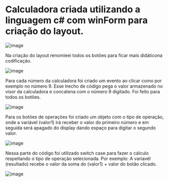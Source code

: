 # Calculadora criada utilizando a linguagem c# com winForm para criação do layout.

![image](https://user-images.githubusercontent.com/109484017/205513226-06b244e9-fb41-47e2-83ec-a5dfe42485d0.png)

Na criação do layout renomieei todos os botões para ficar mais didáticona codificação.

![image](https://user-images.githubusercontent.com/109484017/205513435-8c9759f1-d0bd-4964-b3db-26acf949c48f.png)

Para cada número da calculadora foi criado um evento ao clicar como por exemplo no número 9.
Esse trecho de código pega o valor armazenado no visor da calculadora e concatena com o número 9 digitado.
Foi feito para todos os botões.

![image](https://user-images.githubusercontent.com/109484017/205513489-0bb3d4a5-2891-4505-9358-1bfbbe692101.png)

Para os botões de operações foi criado um objeto com o tipo de operação, onde a variável (valor1) irá receber o valor do primeiro número e em seguida será apagado do display dando espaço para digitar o segundo valor.

![image](https://user-images.githubusercontent.com/109484017/205513746-10bd77a9-8874-4ac1-94e6-b62a40e39800.png)

Nessa parte do código foi utilizado switch case para fazer o cálculo respeitando o tipo de operação selecionada.
Por exemplo: A variavél (resultado) recebe o valor da soma do (valor1) + valor do botão clicado.

![image](https://user-images.githubusercontent.com/109484017/205513877-14cab3ae-2061-4a56-b168-69563f803fd5.png)


